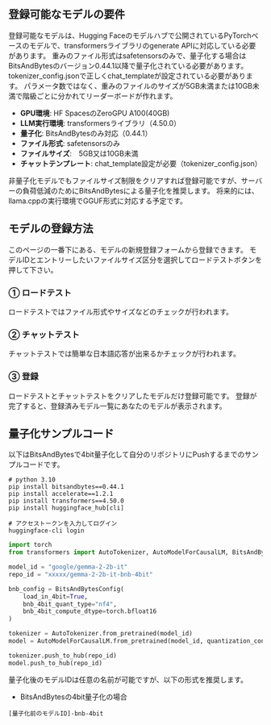 ## 登録可能なモデルの要件

登録可能なモデルは、Hugging Faceのモデルハブで公開されているPyTorchベースのモデルで、transformersライブラリのgenerate APIに対応している必要があります。
重みのファイル形式はsafetensorsのみで、量子化する場合はBitsAndBytesのバージョン0.44.1以降で量子化されている必要があります。
tokenizer_config.jsonで正しくchat_templateが設定されている必要があります。
パラメータ数ではなく、重みのファイルのサイズが5GB未満または10GB未満で階級ごとに分かれてリーダーボードが作れます。

- **GPU環境**: HF SpacesのZeroGPU A100(40GB)
- **LLM実行環境**: transformersライブラリ（4.50.0）
- **量子化**: BitsAndBytesのみ対応（0.44.1）
- **ファイル形式**: safetensorsのみ
- **ファイルサイズ**:　5GB又は10GB未満
- **チャットテンプレート**: chat_template設定が必要（tokenizer_config.json）

非量子化モデルでもファイルサイズ制限をクリアすれば登録可能ですが、サーバーの負荷低減のためにBitsAndBytesによる量子化を推奨します。
将来的には、llama.cppの実行環境でGGUF形式に対応する予定です。

## モデルの登録方法

このページの一番下にある、モデルの新規登録フォームから登録できます。
モデルIDとエントリーしたいファイルサイズ区分を選択してロードテストボタンを押して下さい。

### ① ロードテスト
ロードテストではファイル形式やサイズなどのチェックが行われます。

### ② チャットテスト 
チャットテストでは簡単な日本語応答が出来るかチェックが行われます。

### ③ 登録
ロードテストとチャットテストをクリアしたモデルだけ登録可能です。
登録が完了すると、登録済みモデル一覧にあなたのモデルが表示されます。

## 量子化サンプルコード

以下はBitsAndBytesで4bit量子化して自分のリポジトリにPushするまでのサンプルコードです。

```
# python 3.10
pip install bitsandbytes==0.44.1
pip install accelerate==1.2.1
pip install transformers==4.50.0
pip install huggingface_hub[cli]
```
```
# アクセストークンを入力してログイン
huggingface-cli login
```
```python
import torch
from transformers import AutoTokenizer, AutoModelForCausalLM, BitsAndBytesConfig

model_id = "google/gemma-2-2b-it" 
repo_id = "xxxxx/gemma-2-2b-it-bnb-4bit" 

bnb_config = BitsAndBytesConfig(
    load_in_4bit=True,
    bnb_4bit_quant_type="nf4",
    bnb_4bit_compute_dtype=torch.bfloat16
)

tokenizer = AutoTokenizer.from_pretrained(model_id)
model = AutoModelForCausalLM.from_pretrained(model_id, quantization_config=bnb_config, device_map="auto")

tokenizer.push_to_hub(repo_id)
model.push_to_hub(repo_id)

```

量子化後のモデルIDは任意の名前が可能ですが、以下の形式を推奨します。

* BitsAndBytesの4bit量子化の場合
```
[量子化前のモデルID]-bnb-4bit
```